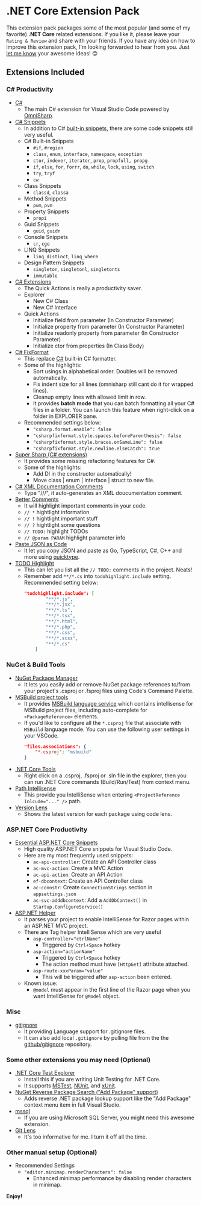 # .NET Core Extension Pack

This extension pack packages some of the most popular (and some of my favorite) **.NET Core** related extensions. If you like it, please leave your `Rating & Review` and share with your friends. If you have any idea on how to improve this extension pack, I'm looking forwarded to hear from you. Just [let me know](https://github.com/doggy8088/netcore-extension-pack/issues) your awesome ideas! 😊

## Extensions Included

### C# Productivity

* [C#](https://marketplace.visualstudio.com/items?itemName=ms-vscode.csharp)
  * The main C# extension for Visual Studio Code powered by [OmniSharp](http://www.omnisharp.net).
* [C# Snippets](https://marketplace.visualstudio.com/items?itemName=jorgeserrano.vscode-csharp-snippets)
  * In addition to C# [built-in snippets](https://msdn.microsoft.com/en-us/library/z41h7fat.aspx), there are some code snippets still very useful.
  * C# Built-in Snippets
    * `#if`, `#region`
    * `class`, `enum`, `interface`, `namespace`, `exception`
    * `ctor`, `indexer`, `iterator`, `prop`, `propfull, propg`
    * `if`, `else`, `for`, `forrr`, `do`, `while`, `lock`, `using`, `switch`
    * `try`, `tryf`
    * `cw`
  * Class Snippets
    * `classd`, `classa`
  * Method Snippets
    * `pum`, `pvm`
  * Property Snippets
    * `propi`
  * Guid Snippets
    * `guid`, `guidn`
  * Console Snippets
    * `cr`, `cgo`
  * LINQ Snippets
    * `linq_distinct`, `linq_where`
  * Design Pattern Snippets
    * `singleton`, `singletonl`, `singletonts`
    * `immutable`
* [C# Extensions](https://marketplace.visualstudio.com/items?itemName=jchannon.csharpextensions)
  * The Quick Actions is really a productivity saver.
  * Explorer
    * New C# Class
    * New C# Interface
  * Quick Actions
    * Initialize field from parameter (In Constructor Parameter)
    * Initialize property from parameter (In Constructor Parameter)
    * Initialize readonly property from parameter (In Constructor Parameter)
    * Initialize ctor from properties (In Class Body)
* [C# FixFormat](https://marketplace.visualstudio.com/items?itemName=Leopotam.csharpfixformat)
  * This replace [C#](https://marketplace.visualstudio.com/items?itemName=ms-vscode.csharp) built-in C# formatter.
  * Some of the highlights:
    * Sort usings in alphabetical order. Doubles will be removed automatically.
    * Fix indent size for all lines (omnisharp still cant do it for wrapped lines).
    * Cleanup empty lines with allowed limit in row.
    * It provides **batch mode** that you can batch formatting all your C# files in a folder. You can launch this feature when right-click on a folder in EXPLORER pane.
  * Recommended settings below:
    * `"csharp.format.enable": false`
    * `"csharpfixformat.style.spaces.beforeParenthesis": false`
    * `"csharpfixformat.style.braces.onSameLine": false`
    * `"csharpfixformat.style.newline.elseCatch": true`
* [Super Sharp (C# extensions)](https://marketplace.visualstudio.com/items?itemName=craigthomas.supersharp)
  * It provides some missing refactoring features for C#.
  * Some of the highlights:
    * Add DI in the constructor automatically!
    * Move class | enum | interface | struct to new file.
* [C# XML Documentation Comments](https://marketplace.visualstudio.com/items?itemName=k--kato.docomment)
  * Type "///", it auto-generates an XML doucumentation comment.
* [Better Comments](https://marketplace.visualstudio.com/items?itemName=aaron-bond.better-comments)
  * It will highlight important comments in your code.
  * `// *` hightlight information
  * `// !` hightlight important stuff
  * `// ?` hightlight some questions
  * `// TODO:` highlight TODOs
  * `// @param PARAM` highlight parameter info
* [Paste JSON as Code](https://marketplace.visualstudio.com/items?itemName=quicktype.quicktype)
  * It let you copy JSON and paste as Go, TypeScript, C#, C++ and more using [quicktype](https://app.quicktype.io/#l=cs).
* [TODO Highlight](https://marketplace.visualstudio.com/items?itemName=wayou.vscode-todo-highlight)
  * This can let you list all the `// TODO:` comments in the project. Neats!
  * Remember add `**/*.cs` into `todohighlight.include` setting. Recommended setting below:
    ```json
    "todohighlight.include": [
            "**/*.js",
            "**/*.jsx",
            "**/*.ts",
            "**/*.tsx",
            "**/*.html",
            "**/*.php",
            "**/*.css",
            "**/*.scss",
            "**/*.cs"
        ]
    ```

### NuGet & Build Tools

* [NuGet Package Manager](https://marketplace.visualstudio.com/items?itemName=jmrog.vscode-nuget-package-manager)
  * It lets you easily add or remove NuGet package references to/from your project's .csproj or .fsproj files using Code's Command Palette.
* [MSBuild project tools](https://marketplace.visualstudio.com/items?itemName=tintoy.msbuild-project-tools)
  * It provides [MSBuild language service](https://github.com/tintoy/msbuild-project-tools-server/) which contains intellisense for MSBuild project files, including auto-complete for `<PackageReference>` elements.
  * If you'd like to configure all the `*.csproj` file that associate with `MSBuild` language mode. You can use the following user settings in your VSCode.
    ```json
    "files.associations": {
        "*.csproj": "msbuild"
    }
    ```
* [.NET Core Tools](https://marketplace.visualstudio.com/items?itemName=formulahendry.dotnet)
  * Right click on a .csproj, .fsproj or .sln file in the explorer, then you can run .NET Core commands (Build/Run/Test) from context menu.
* [Path Intellisense](https://marketplace.visualstudio.com/items?itemName=christian-kohler.path-intellisense)
  * This provide you IntelliSense when entering `<ProjectReference Inlcude="..." />` path.
* [Version Lens](https://marketplace.visualstudio.com/items?itemName=pflannery.vscode-versionlens)
  * Shows the latest version for each package using code lens.

### ASP.NET Core Productivity

* [Essential ASP.NET Core Snippets](https://marketplace.visualstudio.com/items?itemName=doggy8088.netcore-snippets)
  * High quality ASP.NET Core snippets for Visual Studio Code.
  * Here are my most frequently used snippets:
    * `ac-api-controller`: Create an API Controller class
    * `ac-mvc-action`: Create a MVC Action
    * `ac-api-action`: Create an API Action
    * `ef-dbcontext`: Create an API Controller class
    * `ac-connstr`: Create `ConnectionStrings` section in `appsettings.json`
    * `ac-svc-adddbcontext`: Add a `AddDbContext()` in `Startup.ConfigureService()`
* [ASP.NET Helper](https://marketplace.visualstudio.com/items?itemName=schneiderpat.aspnet-helper)
  * It parses your project to enable IntelliSense for Razor pages within an ASP.NET MVC project.
  * There are Tag helper IntelliSense which are very useful
    * `asp-controller="ctrlName"`
      * Triggered by `Ctrl+Space` hotkey
    * `asp-action="actionName"`
      * Triggered by `Ctrl+Space` hotkey
      * The action method must have `[HttpGet]` attribute attached.
    * `asp-route-xxxParam="value"`
      * This will be triggered after `asp-action` been entered.
  * Known issue:
    * `@model` must appear in the first line of the Razor page when you want IntelliSense for `@Model` object.

### Misc

* [gitignore](https://marketplace.visualstudio.com/items?itemName=codezombiech.gitignore)
  * It providing Language support for .gitignore files.
  * It can also add local `.gitignore` by pulling file from the the [github/gitignore](https://github.com/github/gitignore) repository.

### Some other extensions you may need (Optional)

* [.NET Core Test Explorer](https://marketplace.visualstudio.com/items?itemName=formulahendry.dotnet-test-explorer)
  * Install this if you are writing Unit Testing for .NET Core.
  * It supports [MSTest](https://en.wikipedia.org/wiki/Visual_Studio_Unit_Testing_Framework), [NUnit](http://nunit.org/), and [xUnit](https://xunit.github.io).
* [NuGet Reverse Package Search ("Add Package" support)](https://marketplace.visualstudio.com/items?itemName=jesschadwick.nuget-reverse-package-search)
  * Adds reverse .NET package lookup support like the "Add Package" context menu item in full Visual Studio.
* [mssql](https://marketplace.visualstudio.com/items?itemName=ms-mssql.mssql)
  * If you are using Microsoft SQL Server, you might need this awesome extension.
* [Git Lens](https://marketplace.visualstudio.com/items?itemName=eamodio.gitlens)
  * It's too informative for me. I turn it off all the time.

### Other manual setup (Optional)

* Recommended Settings
  * `"editor.minimap.renderCharacters": false`
    * Enhanced minimap performance by disabling render characters in minimap.

**Enjoy!**
